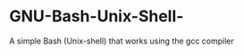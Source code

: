 GNU-Bash-Unix-Shell-
====================

A simple Bash (Unix-shell) that works using the gcc compiler
